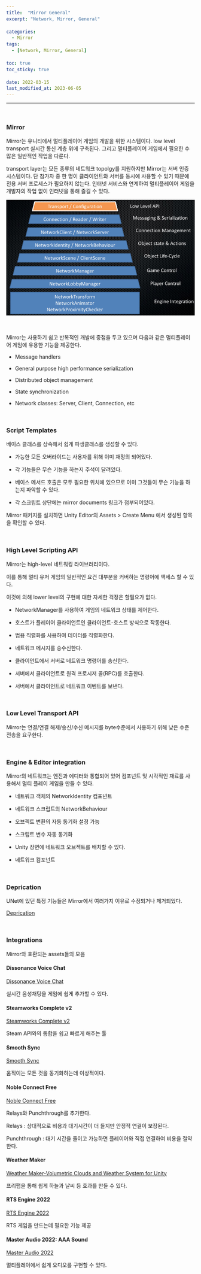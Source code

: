 ```yaml
---
title:  "Mirror General"
excerpt: "Network, Mirror, General"

categories:
  - Mirror
tags:
  - [Network, Mirror, General]

toc: true
toc_sticky: true
 
date: 2022-03-15
last_modified_at: 2023-06-05
---  
```


***

<br>

### Mirror

Mirror는 유니티에서 멀티플레이어 게임의 개발을 위한 시스템이다. low level transport 실시간 통신 계층 위에 구축된다. 그리고 멀티플레이어 게임에서 필요한 수 많은 일반적인 작업을 다룬다. 

transport layer는 모든 종류의 네트워크 topolgy를 지원하지만 Mirror는 서버 인증 시스템이다. 단 참가자 중 한 명이 클라이언트와 서버를 동시에 사용할 수 있기 때문에 전용 서버 프로세스가 필요하지 않는다. 인터넷 서비스와 연계하여 멀티플레이어 게임을 개발자의 작업 없이 인터넷을 통해 즐길 수 있다.

![layer](/assets/images/posting/20220315/HLAPI.png)

<br>

Mirror는 사용하기 쉽고 반복적인 개발에 중점을 두고 있으며 다음과 같은 멀티플레이어 게임에 유용한 기능을 제공한다.

* Message handlers

* General purpose high performance serialization

* Distributed object management

* State synchronization

* Network classes: Server, Client, Connection, etc

<br>

### Script Templates

베이스 클래스를 상속해서 쉽게 파생클래스를 생성할 수 있다.

* 가능한 모든 오버라이드는 사용자를 위해 이미 재정의 되어있다.

* 각 기능들은 무슨 기능을 하는지 주석이 달려있다.

* 베이스 메서드 호출은 모두 필요한 위치에 있으므로 이미 그것들이 무슨 기능을 하는지 파악할 수 있다.

* 각 스크립트 상단에는 mirror documents 링크가 첨부되어있다. 


Mirror 패키지를 설치하면 Unity Editor의 Assets > Create Menu 에서 생성된 항목을 확인할 수 있다. 

<br>


### High Level Scripting API

Mirror는 high-level 네트워킹 라이브러리이다.  

이를 통해 멀티 유저 게임의 일반적인 요건 대부분을 커버하는 명령어에 액세스 할 수 있다.

이것에 의해 lower level의 구현에 대한 자세한 걱정은 할필요가 없다.

* NetworkManager를 사용하여 게임의 네트워크 상태를 제어한다.

* 호스트가 플레이어 클라이언트인 클라이언트-호스트 방식으로 작동한다.

* 범용 직렬화를 사용하여 데이터를 직렬화한다.

* 네트워크 메시지를 송수신한다.

* 클라이언트에서 서버로 네트워크 명령어를 송신한다.

* 서버에서 클라이언트로 원격 프로시저 콜(RPC)를 호출한다.

* 서버에서 클라이언트로 네트워크 이벤트를 보낸다.

<br>

### Low Level Transport API

Mirror는 연결/연결 해제/송신/수신 메시지를 byte수준에서 사용하기 위해 낮은 수준 전송을 요구한다.

<br>


### Engine & Editor integration

Mirror의 네트워크는 엔진과 에디터와 통합되어 있어 컴포넌트 및 시각적인 재료를 사용해서 멀티 플레이 게임을 만들 수 있다.

* 네트워크 객체의 NetworkIdentity 컴포넌트

* 네트워크 스크립트의 NetworkBehaviour

* 오브젝트 변환의 자동 동기화 설정 가능

* 스크립트 변수 자동 동기화

* Unity 장면에 네트워크 오브젝트를 배치할 수 있다.

* 네트워크 컴포넌트

<br>


### Deprication

UNet에 있던 특정 기능들은 Mirror에서 여러가지 이유로 수정되거나 제거되었다.

<a href="https://mirror-networking.gitbook.io/docs/general/deprecations">Deprication</a>

<br>

### Integrations

Mirror와 호환되는 assets들의 모음

#### Dissonance Voice Chat

<a href="https://assetstore.unity.com/packages/tools/audio/dissonance-voice-chat-70078">Dissonance Voice Chat</a>

실시간 음성채팅을 게임에 쉽게 추가할 수 있다.

#### Steamworks Complete v2

<a href="https://assetstore.unity.com/packages/tools/integration/steamworks-complete-v2-190316">Steamworks Complete v2</a>

Steam API와의 통합을 쉽고 빠르게 해주는 툴

#### Smooth Sync

<a href="https://assetstore.unity.com/packages/tools/network/smooth-sync-96925">Smooth Sync</a>

움직이는 모든 것을 동기화하는데 이상적이다.

#### Noble Connect Free

<a href="https://assetstore.unity.com/packages/tools/network/noble-connect-free-141599">Noble Connect Free</a>

Relays와 Punchthrough를 추가한다.

Relays : 상대적으로 비용과 대기시간이 더 들지만 안정적 연결이 보장된다.

Punchthrough : 대기 시간을 줄이고 가능하면 플레이어와 직접 연결하여 비용을 절약한다.

#### Weather Maker

<a href="https://assetstore.unity.com/packages/tools/particles-effects/weather-maker-volumetric-clouds-and-weather-system-for-unity-60955">Weather Maker-Volumetric Clouds and Weather System for Unity</a>

프리팹을 통해 쉽게 하늘과 날씨 등 효과를 만들 수 있다.

#### RTS Engine 2022

<a href="https://assetstore.unity.com/packages/tools/game-toolkits/rts-engine-2022-79732">RTS Engine 2022</a>

RTS 게임을 만드는데 필요한 기능 제공

#### Master Audio 2022: AAA Sound

<a href="https://assetstore.unity.com/packages/tools/audio/master-audio-2022-aaa-sound-212962">Master Audio 2022</a>

멀티플레이에서 쉽게 오디오를 구현할 수 있다.

<br> 